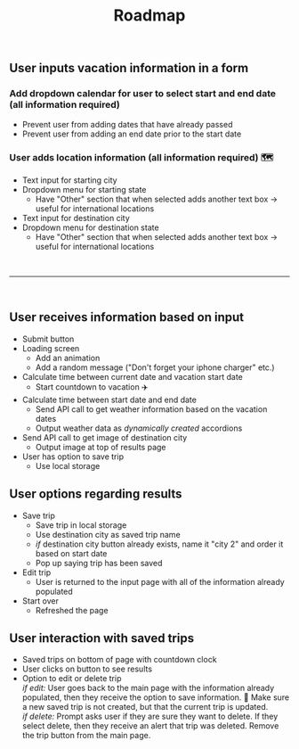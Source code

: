 <div align="center">

# Roadmap

</div>

<br/>

## User inputs vacation information in a form

### Add dropdown calendar for user to select start and end date (all information required)

- Prevent user from adding dates that have already passed
- Prevent user from adding an end date prior to the start date

### User adds location information (all information required) 🗺️

- Text input for starting city
- Dropdown menu for starting state
  - Have "Other" section that when selected adds another text box -> useful for international locations
- Text input for destination city
- Dropdown menu for destination state
  - Have "Other" section that when selected adds another text box -> useful for international locations

<br />

---

<br />

## User receives information based on input

- Submit button
- Loading screen
  - Add an animation
  - Add a random message ("Don't forget your iphone charger" etc.)
- Calculate time between current date and vacation start date
  - Start countdown to vacation ✈️
- Calculate time between start date and end date
  - Send API call to get weather information based on the vacation dates
  - Output weather data as _dynamically created_ accordions
- Send API call to get image of destination city
  - Output image at top of results page
- User has option to save trip
  - Use local storage

## User options regarding results

- Save trip
  - Save trip in local storage
  - Use destination city as saved trip name
  - _if_ destination city button already exists, name it "city 2" and order it based on start date
  - Pop up saying trip has been saved
- Edit trip
  - User is returned to the input page with all of the information already populated
- Start over
  - Refreshed the page

## User interaction with saved trips

- Saved trips on bottom of page with countdown clock
- User clicks on button to see results
- Option to edit or delete trip  
   _if edit:_ User goes back to the main page with the information already populated, then they receive the option to save information. 🛑 Make sure a new saved trip is not created, but that the current trip is updated.  
   _if delete:_ Prompt asks user if they are sure they want to delete. If they select delete, then they receive an alert that trip was deleted. Remove the trip button from the main page.
